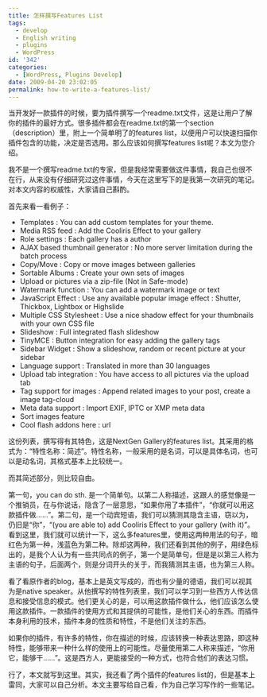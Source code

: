 ```yaml
---
title: 怎样撰写Features List
tags:
  - develop
  - English writing
  - plugins
  - WordPress
id: '342'
categories:
  - [WordPress, Plugins Develop]
date: 2009-04-20 23:02:05
permalink: how-to-write-a-features-list/
---
```


当开发好一款插件的时候，要为插件撰写一个readme.txt文件，这是让用户了解你的插件的最好方式。很多插件都会在readme.txt的第一个section（description）里，附上一个简单明了的features list，以便用户可以快速扫描你插件包含的功能，决定是否选用。那么应该如何撰写features list呢？本文为您介绍。
<!-- more -->
我不是一个撰写readme.txt的专家，但是我经常需要做这件事情，我自己也很不在行，从来没有仔细研究过这件事情，今天在这里写下的是我第一次研究的笔记。对本文内容的权威性，大家请自己斟酌。

首先来看一看例子：

*   Templates : You can add custom templates for your theme.
*   Media RSS feed : Add the Cooliris Effect to your gallery
*   Role settings : Each gallery has a author
*   AJAX based thumbnail generator : No more server limitation during the batch process
*   Copy/Move : Copy or move images between galleries
*   Sortable Albums : Create your own sets of images
*   Upload or pictures via a zip-file (Not in Safe-mode)
*   Watermark function : You can add a watermark image or text
*   JavaScript Effect : Use any available popular image effect : Shutter, Thickbox, Lightbox or Highslide
*   Multiple CSS Stylesheet : Use a nice shadow effect for your thumbnails with your own CSS file
*   Slideshow : Full integrated flash slideshow
*   TinyMCE : Button integration for easy adding the gallery tags
*   Sidebar Widget : Show a slideshow, random or recent picture at your sidebar
*   Language support : Translated in more than 30 languages
*   Upload tab integration : You have access to all pictures via the upload tab
*   Tag support for images : Append related images to your post, create a image tag-cloud
*   Meta data support : Import EXIF, IPTC or XMP meta data
*   Sort images feature
*   Cool flash addons here : url

这份列表，撰写得有其特色，这是NextGen Gallery的features list。其采用的格式为：“特性名称：简述”。特性名称，一般采用的是名词，可以是具体名词，也可以是动名词，其格式基本上比较统一。

而其简述部分，则比较自由。

第一句，you can do sth. 是一个简单句。以第二人称描述，这跟人的感觉像是一个推销员，在与你说话，隐含了一层意思，“如果你用了本插件”，“你就可以用这款插件做……”。第二句，是一个动宾短语，我们可以猜测其隐含主语，窃以为，仍旧是“你”，“(you are able to) add Cooliris Effect to your gallery (with it)”。看到这里，我们就可以统计一下，这么多features里，使用这两种用法的句子，暗红色为第一种，浅蓝色为第二种。除却这两种，我们还看到其他的例子，用绿色标出的，是我个人认为有一些共同点的例子，第一个是简单句，但是是以第三人称为主语的句子，后面两个，则是分词开头的关于，而我猜测其主语，也为第三人称。

看了看原作者的blog，基本上是英文写成的，而也有少量的德语，我们可以视其为是native speaker。从他撰写的特性列表里，我们可以学习到一些西方人传达信息和接受信息的模式。他们更关心的是，可以用这款插件做什么，他们应该怎么使用这款插件。一款插件的使用方式和其提供的可能性，是他们关心的东西。而插件本身利用的技术，插件本身的性质和特性，不是他们关注的东西。

如果你的插件，有许多的特性，你在描述的时候，应该转换一种表达思路，即这种特性，能够带来一种什么样的使用上的可能性。尽量使用第二人称来描述，“你用它，能够干……”。这是西方人，更能接受的一种方式，也符合他们的表达习惯。

行了，本文就写到这里。其实，我还看了两个插件的features list的，但是基本上雷同，大家可以自己分析。本文主要写给自己看，作为自己学习写作的一些笔记。